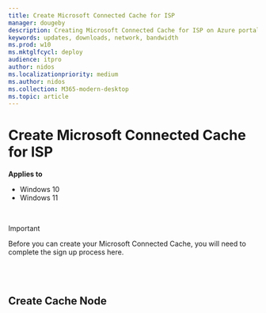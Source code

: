 ```yaml
---
title: Create Microsoft Connected Cache for ISP
manager: dougeby
description: Creating Microsoft Connected Cache for ISP on Azure portal
keywords: updates, downloads, network, bandwidth
ms.prod: w10
ms.mktglfcycl: deploy
audience: itpro
author: nidos
ms.localizationpriority: medium
ms.author: nidos
ms.collection: M365-modern-desktop
ms.topic: article
---
```



# Create Microsoft Connected Cache for ISP

**Applies to**

- Windows 10
- Windows 11

<br/>

> [!IMPORTANT]  
> Before you can create your Microsoft Connected Cache, you will need to complete the sign up process here.

<br/>
<br/>

## Create Cache Node
<br/>




